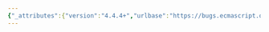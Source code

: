 ```yaml
---
{"_attributes":{"version":"4.4.4+","urlbase":"https://bugs.ecmascript.org/","maintainer":"dherman@mozilla.com"},"bug":{"bug_id":3268,"creation_ts":"2014-10-08 11:52:00 -0700","short_desc":"16.1 Forbidden Extensions: Don't require strict mode for functions created using the Generator constructor","delta_ts":"2014-10-14 15:17:40 -0700","product":"Draft for 6th Edition","component":"editorial issue","version":"Rev 27: August 24, 2014 Draft","rep_platform":"All","op_sys":"All","bug_status":"RESOLVED","resolution":"FIXED","priority":"Normal","bug_severity":"normal","everconfirmed":true,"reporter":{"uid":"andrebargull","name":"André Bargull"},"assigned_to":{"uid":"allen","name":"Allen Wirfs-Brock"},"long_desc":[{"commentid":10292,"comment_count":0,"who":{"uid":"andrebargull","name":"André Bargull"},"bug_when":"2014-10-08 11:52:58 -0700","thetext":"16.1  Forbidden Extensions, first bullet point:\n\n> Built-in functions, Strict mode functions created using the Function or\n> Generator constructors and functions created using the bind and toMethod\n> methods also must not created with such own properties.\n\n\nThis sentence reads as if only strict mode functions created using the Generator constructor must not create the \"caller\" and \"arguments\" properties, but strict mode shouldn't matter at all for generator functions. \n\nThe text should read instead:\n\n> Built-in functions, Strict mode functions created using the Function\n> constructor, functions created using the Generator constructor and\n> functions created using the bind and toMethod methods also must not\n> created with such own properties."},{"commentid":10301,"comment_count":1,"who":{"uid":"allen","name":"Allen Wirfs-Brock"},"bug_when":"2014-10-08 16:24:02 -0700","thetext":"fixed in rev28 editor's draft"},{"commentid":10365,"comment_count":2,"who":{"uid":"allen","name":"Allen Wirfs-Brock"},"bug_when":"2014-10-14 15:17:40 -0700","thetext":"fixed in rev28"}]}}
---
```

